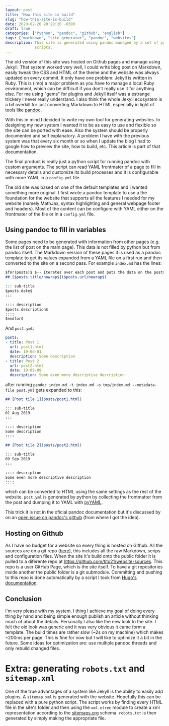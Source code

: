 ```yaml
---
layout: post
title: "How this site is build"
slug: "how-this-site-is-build"
date: 2020-02-26 20:20:20 -0300
draft: true
categories: ["Python", "pandoc", "github", "english"]
tags: ["markdown", "site generator", "pandoc", "websites"]
description: This site is generated using pandoc managed by a set of python
             scripts.
---
```


The old version of this site was hosted on Github pages and manage using Jekyll.
That system worked very well, I could write blog post on Markdown, easily tweak
the CSS and HTML of the theme and the website was always updated on every
commit. It only have one problem: Jekyll is written in Ruby. This is (imo) a
major problem as you have to manage a local Ruby environment, which can be
difficult if you don't really use it for anything else. For me using "gems" for
plugins and Jekyll itself was a estrange trickery I never really understand. I
also think the whole Jekyll ecosystem is a bit overkill for just converting
Markdown to HTML especially in light of tools like [pandoc](https://pandoc.org).

With this in mind I decided to write my own tool for generating websites. In
designing my new system I wanted it to be as easy to use and flexible so the
site can be ported with ease. Also the system should be properly documented and
self explanatory. A problem I have with the previous system was that every six
month or so when I update the blog I had to google how to preview the site, how
to build, etc. This article is part of that documentation.

The final product is really just a python script for running pandoc with custom
arguments. The script can read YAML frontmater of a page to fill in necessary
details and customize its build processes and it is configurable with more YAML
in a `config.yml` file.

The old site was based on one of the default templates and I wanted something
more original. I first wrote a pandoc template to use a the foundation for the
website that supports all the features I needed for my website (namely MathJax,
syntax highlighting and general webpage footer and headers). Most of the content
can be configure with YAML either on the frontmater of the file or in a
`config.yml` file.

## Using pandoc to fill in variables

Some pages need to be generated with information from other pages (e.g. the list
of post on the main page). This data is not filled by python but from pandoc
itself. The Markdown version of these pages it is used as a pandoc template to
get its values expanded from a YAML file on a first run and then converted to the
site on a second pass. For example `index.md` has the lines:

```markdown
$for(posts)$ $-- Iterates over each post and puts the data on the posts variable
## [$posts.title/nowrap$]($posts.url/nowrap$)

::: sub-title
$posts.date$
:::

:::: description
$posts.description$
::::
$endfor$
```

And `post.yml`:

```YAML
posts:
- title: Post 1
  url: post1.html
  date: 19-08-01
  description: Some description
- title: Post 2
  url: post2.html
  date: 19-09-09
  description: Some even more descriptive description
```

after running
`pandoc index.md -t index.md -o tmp/index.md --metadata-file post.yml` gets
expanded to this:

```markdown
## [Post tile 1](posts/post1.html)

::: sub-title
01 Aug 2019
:::

:::: description
Some description
::::

## [Post tile 2](posts/post2.html)

::: sub-title
09 Sep 2019
:::

:::: description
Some even more descriptive description
::::
```

which can be converted to HTML using the same settings as the rest of the
website. `post.yml` is generated by python by collecting the frontmatter from
the post and dumping it to YAML with [pyYAML](https://pyyaml.org/).

This trick it is not in the oficial pandoc documentation but it's discussed by
on an [open issue on pandoc's github](https://github.com/jgm/pandoc/issues/1950)
(from where I got the idea).

## Hosting on Github

As I have no budget for a website so every thing is hosted on Github. All the
sources are on a git repo ([here](https://github.com/tito21/website-sources)),
this includes all the raw Markdown, scrips and configuration files. When the
site it's build onto the public folder it is pulled to a diferente repo at
<https://github.com/tito21/website-sources>. This repo is a user GitHub Page,
which is the site itself. To have a git repositories inside another the public
folder is a git submodule. Committing and pushing to this repo is done
automatically by a script I took from [Hugo's documentation](https://gohugo.io/hosting-and-deployment/hosting-on-github/).

## Conclusion

I'm very please with my system. I thing I achieve my goal of doing every thing
by hand and being simple enough publish an article without thinking much of
about the details. Personally I also like the new look to the site. I felt the
old look was generic and it was very obvious it came form a template. The build
times are rather slow (~2s on my machine) which makes ~200ms per page. This is
fine for now but I will like to optimize it a bit in the future. Some ideas for
optimization are: use multiple pandoc threads and only rebuild changed files.

# Extra: generating `robots.txt` and `sitemap.xml`

One of the true advantages of a system like Jekyll is the ability to easily add
plugins. A `sitemap.xml` is generated with the website. Hopefully this can be
replaced with a pure python script. The script works by finding every HTML file
in the site's folder and then using the `xml.etree` module to create a xml
representation according to the [sitemaps.org](https://www.sitemaps.org) schema.
`robots.txt` is then generated by simply making the appropriate file.

<script src="https://gist.github.com/tito21/f9ae856eee2f3f41b4da1490238a9097.js"></script>